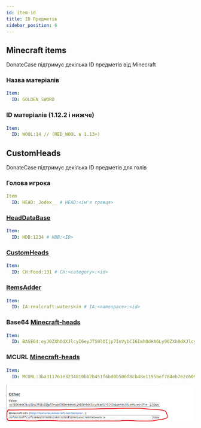 ```yaml
---
id: item-id
title: ID Предметів
sidebar_position: 6
---
```


## Minecraft items
DonateCase підтримує декілька ID предметів від Minecraft
### Назва матеріалів
```yml
Item:
  ID: GOLDEN_SWORD
```
### ID матеріалів (1.12.2 і нижче)
```yml
Item:
  ID: WOOL:14 // (RED_WOOL в 1.13+)
```
## CustomHeads
DonateCase підтримує декілька ID предметів для голів
### Голова игрока
```yml
Item
  ID: HEAD:_Jodex__ # HEAD:<ім'я гравця>
```
### [HeadDataBase](https://www.spigotmc.org/resources/head-database.14280/)
```yml
Item:
  ID: HDB:1234 # HDB:<ID>
```
### [CustomHeads](https://www.spigotmc.org/resources/custom-heads-1-8-1-19-2.29057/)
```yml
Item:
  ID: CH:Food:131 # CH:<category>:<id>
```

### [ItemsAdder](https://www.spigotmc.org/resources/%E2%9C%A8itemsadder%E2%AD%90emotes-mobs-items-armors-hud-gui-emojis-blocks-wings-hats-liquids.73355/)
```yml
Item:
  ID: IA:realcraft:waterskin # IA:<namespace>:<id>
```
### Base64 [Minecraft-heads](https://minecraft-heads.com/)
```yml
Item:
  ID: BASE64:eyJ0ZXh0dXJlcyI6eyJTS0lOIjp7InVybCI6Imh0dHA6Ly90ZXh0dXJlcy5taW5lY3JhZnQubmV0L3RleHR1cmUvNDY3YzVlOGMzYTIwOGRhN2Y3ODBiMzQwY2VmMjI2NDJkNTVlMDA0NzJkMzY5M2IzNDg2ZDcxNDVkNDk5NzBiYiJ9fX0= #BASE64:<value>
```
### MCURL [Minecraft-heads](https://minecraft-heads.com/)
```yml
Item:
  ID: MCURL:3ba311761e3234810bb2b451f6bd0b506f8cb48e1195bef784eb7e2c6095d277 #MCURL:<texture-id> (Minecraft-URL)
```
![Приклад MCURL](../assets/base64.png)
